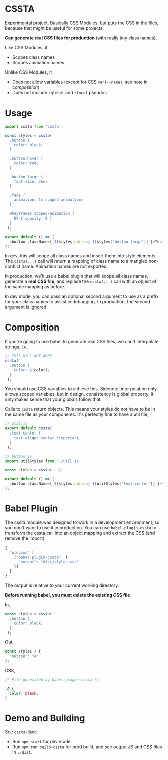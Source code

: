 # CSSTA

Experimental project. Basically CSS Modules, but puts the CSS in the files, because that might be useful for some projects.

**Can generate real CSS files for production** (with really tiny class names).

Like CSS Modules, it

* Scopes class names
* Scopes animation names

Unlike CSS Modules, it

* Does not allow variables (except for CSS `var(--name)`, see note in *composition*)
* Does not include `:global` and `:local` pseudos

# Usage

```js
import cssta from 'cssta';

const styles = cssta(`
  .button {
    color: black;
  }

  .button:hover {
    color: red;
  }

  .button-large {
    font-size: 2em;
  }

  .fade {
    animation: 1s scoped-animation;
  }

  @keyframes scoped-animation {
    0% { opacity: 0 }
  }
`);

export default () => (
  <button className={`${styles.button} ${styles['button-large']}`}>Test</button>
);
```

In dev, this will scope all class names and insert them into style elements. The `cssta(...)` call will return a mapping of class name to a mangled non-conflict name. Animation names are not exported.

In production, we'll use a babel plugin that will scope all class names, generate a **real CSS file**, and replace the `cssta(...)` call with an object of the same mapping as before.

In dev mode, you can pass an optional second argument to use as a prefix for your class names to assist in debugging. In production, the second argument is ignored.

# Composition

If you're going to use babel to generate real CSS files, we can't interpolate strings. I.e.

```js
// THIS WILL NOT WORK
cssta(`
  .button {
    color: ${color};
  }
`);
```

You should use CSS variables to achieve this. Sidenote: interpolation only allows scoped variables, but in design, consistency is global property. It only makes sense that your globals follow that.

Calls to `cssta` return objects. This means your styles do not have to be in the same file as your components. It's perfectly fine to have a util file,

```js
// util.js
export default cssta(`
  .text-center {
    text-align: center !important;
  }
`);

// button.js
import utilStyles from './util.js'

const styles = cssta(...);

export default () => (
  <button className={`${styles.button} ${utilStyles['text-center']}`}>Test</button>
);
```

# Babel Plugin

The cssta module was designed to work in a development environment, so you don't want to use it in production. You can use `babel-plugin-cssta` to transform the cssta call into an object mapping and extract the CSS (and remove the import).

```js
{
  "plugins" [
    ["babel-plugin-cssta", {
      "output": "dist/styles.css"
    }]
  ]
}
```

The output is relative to your current working directory.

**Before running babel, you must delete the existing CSS file**

In,

```js
const styles = cssta(`
  .button {
    color: black;
  }
`);
```

Out,

```js
const styles = {
  "button": "A"
};
```

CSS,

```css
/* File generated by babel-plugin-cssta */

.A {
  color: black;
}
```

# Demo and Building

See `cssta-demo`

* Run `npm start` for dev mode.
* Run `npm run build-cssta` for prod build, and see output JS and CSS files in `./dist`.
